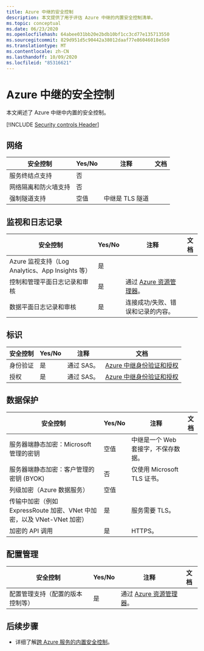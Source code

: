 ```yaml
---
title: Azure 中继的安全控制
description: 本文提供了用于评估 Azure 中继的内置安全控制清单。
ms.topic: conceptual
ms.date: 06/23/2020
ms.openlocfilehash: 64abee031bb20e2bdb10bf1cc3cd77e135713550
ms.sourcegitcommit: 829d951d5c90442a38012daaf77e86046018e5b9
ms.translationtype: MT
ms.contentlocale: zh-CN
ms.lasthandoff: 10/09/2020
ms.locfileid: "85316621"
---
```

# <a name="security-controls-for-azure-relay"></a>Azure 中继的安全控制

本文阐述了 Azure 中继中内置的安全控制。

[!INCLUDE [Security controls Header](../../includes/security-controls-header.md)]

## <a name="network"></a>网络

| 安全控制 | Yes/No | 注释 | 文档 |
|---|---|--|--|
| 服务终结点支持| 否 |  |   |
| 网络隔离和防火墙支持| 否 |  |   |
| 强制隧道支持| 空值 | 中继是 TLS 隧道  |   |

## <a name="monitoring--logging"></a>监视和日志记录

| 安全控制 | Yes/No | 注释| 文档 |
|---|---|--|--|
| Azure 监视支持（Log Analytics、App Insights 等）| 是 | |   |
| 控制和管理平面日志记录和审核| 是 | 通过 [Azure 资源管理器](../azure-resource-manager/index.yml)。 |   |
| 数据平面日志记录和审核| 是 | 连接成功/失败、错误和记录的内容。  |   |

## <a name="identity"></a>标识

| 安全控制 | Yes/No | 注释| 文档 |
|---|---|--|--|
| 身份验证| 是 | 通过 SAS。 | [Azure 中继身份验证和授权](relay-authentication-and-authorization.md) |
| 授权|  是 | 通过 SAS。 | [Azure 中继身份验证和授权](relay-authentication-and-authorization.md) |

## <a name="data-protection"></a>数据保护

| 安全控制 | Yes/No | 注释 | 文档 |
|---|---|--|--|
| 服务器端静态加密：Microsoft 管理的密钥 |  空值 | 中继是一个 Web 套接字，不保存数据。 |   |
| 服务器端静态加密：客户管理的密钥 (BYOK) | 否 | 仅使用 Microsoft TLS 证书。  |   |
| 列级加密（Azure 数据服务）| 空值 | |   |
| 传输中加密（例如 ExpressRoute 加密、VNet 中加密，以及 VNet-VNet 加密）| 是 | 服务需要 TLS。 |   |
| 加密的 API 调用| 是 | HTTPS。 |


## <a name="configuration-management"></a>配置管理

| 安全控制 | Yes/No | 注释| 文档 |
|---|---|--|--|
| 配置管理支持（配置的版本控制等）| 是 | 通过 [Azure 资源管理器](../azure-resource-manager/index.yml)。|   |

## <a name="next-steps"></a>后续步骤

- 详细了解[跨 Azure 服务的内置安全控制](../security/fundamentals/security-controls.md)。